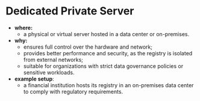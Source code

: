 # Dedicated Private Server

- **where:** 
  - a physical or virtual server hosted in a data center or on-premises.
- **why:**
  - ensures full control over the hardware and network;
  - provides better performance and security, as the registry is isolated from external networks;
  - suitable for organizations with strict data governance policies or sensitive workloads.
- **example setup**:
  - a financial institution hosts its registry in an on-premises data center to comply with regulatory requirements.
